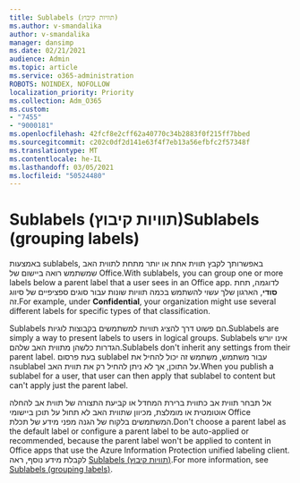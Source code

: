 ```yaml
---
title: Sublabels (תוויות קיבוץ)
ms.author: v-smandalika
author: v-smandalika
manager: dansimp
ms.date: 02/21/2021
audience: Admin
ms.topic: article
ms.service: o365-administration
ROBOTS: NOINDEX, NOFOLLOW
localization_priority: Priority
ms.collection: Adm_O365
ms.custom:
- "7455"
- "9000181"
ms.openlocfilehash: 42fcf8e2cff62a40770c34b2883f0f215ff7bbed
ms.sourcegitcommit: c202c0df2d141e63f4f7eb13a56efbfc2f57348f
ms.translationtype: MT
ms.contentlocale: he-IL
ms.lasthandoff: 03/05/2021
ms.locfileid: "50524480"
---
```

# <a name="sublabels-grouping-labels"></a><span data-ttu-id="a1cf1-102">Sublabels (תוויות קיבוץ)</span><span class="sxs-lookup"><span data-stu-id="a1cf1-102">Sublabels (grouping labels)</span></span>

<span data-ttu-id="a1cf1-103">באמצעות sublabels, באפשרותך לקבץ תווית אחת או יותר מתחת לתווית האב שמשתמש רואה ביישום של Office.</span><span class="sxs-lookup"><span data-stu-id="a1cf1-103">With sublabels, you can group one or more labels below a parent label that a user sees in an Office app.</span></span> <span data-ttu-id="a1cf1-104">לדוגמה, תחת **סודי**, הארגון שלך עשוי להשתמש בכמה תוויות שונות עבור סוגים ספציפיים של סיווג זה.</span><span class="sxs-lookup"><span data-stu-id="a1cf1-104">For example, under **Confidential**, your organization might use several different labels for specific types of that classification.</span></span>

<span data-ttu-id="a1cf1-105">Sublabels הם פשוט דרך להציג תוויות למשתמשים בקבוצות לוגיות.</span><span class="sxs-lookup"><span data-stu-id="a1cf1-105">Sublabels are simply a way to present labels to users in logical groups.</span></span> <span data-ttu-id="a1cf1-106">Sublabels אינו יורש הגדרות כלשהן מתווית האב שלהם.</span><span class="sxs-lookup"><span data-stu-id="a1cf1-106">Sublabels don't inherit any settings from their parent label.</span></span> <span data-ttu-id="a1cf1-107">בעת פרסום sublabel עבור משתמש, משתמש זה יכול להחיל את הsublabel על התוכן, אך לא ניתן להחיל רק את תווית האב.</span><span class="sxs-lookup"><span data-stu-id="a1cf1-107">When you publish a sublabel for a user, that user can then apply that sublabel to content but can't apply just the parent label.</span></span>

<span data-ttu-id="a1cf1-108">אל תבחר תווית אב כתווית ברירת המחדל או קביעת התצורה של תווית אב להחלה אוטומטית או מומלצת, מכיוון שתווית האב לא תחול על תוכן ביישומי Office המשתמשים בלקוח של הגנה מפני מידע של תכלת.</span><span class="sxs-lookup"><span data-stu-id="a1cf1-108">Don't choose a parent label as the default label or configure a parent label to be auto-applied or recommended, because the parent label won't be applied to content in Office apps that use the Azure Information Protection unified labeling client.</span></span> <span data-ttu-id="a1cf1-109">לקבלת מידע נוסף, ראה [Sublabels (תוויות קיבוץ)](https://docs.microsoft.com/microsoft-365/compliance/sensitivity-labels).</span><span class="sxs-lookup"><span data-stu-id="a1cf1-109">For more information, see [Sublabels (grouping labels)](https://docs.microsoft.com/microsoft-365/compliance/sensitivity-labels).</span></span>
